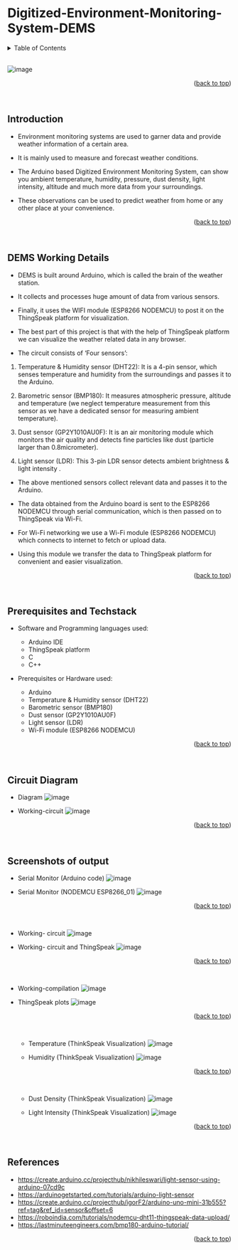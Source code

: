 <a name="readme-top"></a>

# Digitized-Environment-Monitoring-System-DEMS

<details>
  <summary color= blue >Table of Contents</summary>
<li>Introduction</li>
<li> DEMS Working Details </li>
<li> Prerequisites and Techstack</li>
<li> Circuit</li>
<li> Screenshots of output</li>
<li>References</li>
</details>
</br>

![image](https://github.com/ankitacoder3/Digitized-Environment-Monitoring-System-DEMS/assets/73939061/0913bfe5-2c7b-473e-a7da-ddb9aa8f0dac)



 <p align="right">(<a href="#readme-top">back to top</a>)</p>
  </br>
  
## Introduction
 
-	Environment monitoring systems are used to garner data and provide weather information of a certain area.
-	It is mainly used to measure and forecast weather conditions.

-	The Arduino based Digitized Environment Monitoring System, can show you ambient temperature, humidity, pressure, dust density, light intensity, altitude and much more data from your surroundings.
- These observations can be used to predict weather from home or any other place at your convenience.

  <p align="right">(<a href="#readme-top">back to top</a>)</p>
  </br>

## DEMS Working Details

-	DEMS is built around Arduino, which is called the brain of the weather station.
-	It collects and processes huge amount of data from various sensors.
-	Finally, it uses the WIFI module (ESP8266 NODEMCU) to post it on the ThingSpeak platform for visualization.

-	The best part of this project is that with the help of ThingSpeak platform we can visualize the weather related data in any browser.

-	The circuit consists of ‘Four sensors’:

 1.	Temperature & Humidity sensor (DHT22):
 It is a 4-pin sensor, which senses temperature and humidity from the surroundings and passes it to the Arduino.

 2.	Barometric sensor (BMP180): 
  It measures atmospheric pressure, altitude and temperature (we neglect temperature measurement from this sensor as we have a dedicated sensor for measuring ambient temperature).

 3.	Dust sensor (GP2Y1010AU0F):
 It is an air monitoring module which monitors the air quality and detects fine particles like dust (particle larger than 0.8micrometer).

 4.	Light sensor (LDR): 
 This 3-pin LDR  sensor detects ambient brightness & light intensity .

-	The above mentioned sensors collect relevant data and passes it to the Arduino.

-	The data obtained from the Arduino board is sent to the ESP8266 NODEMCU through serial communication, which is then passed on to ThingSpeak via Wi-Fi. 

-	For Wi-Fi networking we use a Wi-Fi module (ESP8266 NODEMCU) which connects to internet to fetch or upload data.
-	Using this module we transfer the data to ThingSpeak platform for convenient and easier visualization.

  <p align="right">(<a href="#readme-top">back to top</a>)</p>
  </br>


## Prerequisites and Techstack

- Software and Programming languages used:
  - Arduino IDE
  - ThingSpeak platform
  - C
  - C++
    
- Prerequisites or Hardware used:
  - Arduino
  - Temperature & Humidity sensor (DHT22)
  - Barometric sensor (BMP180)
  - Dust sensor (GP2Y1010AU0F)
  - Light sensor (LDR)
  - Wi-Fi module (ESP8266 NODEMCU)

  <p align="right">(<a href="#readme-top">back to top</a>)</p>
  </br>

## Circuit Diagram

- Diagram
  ![image](https://github.com/ankitacoder3/Digitized-Environment-Monitoring-System-DEMS/assets/73939061/f8b9cc13-78a8-42cb-992b-3619c31b0272)


- Working-circuit
  ![image](https://github.com/ankitacoder3/Digitized-Environment-Monitoring-System-DEMS/assets/73939061/0913bfe5-2c7b-473e-a7da-ddb9aa8f0dac)


  <p align="right">(<a href="#readme-top">back to top</a>)</p>
  </br>

## Screenshots of output


- Serial Monitor (Arduino code)
  ![image](https://github.com/ankitacoder3/Digitized-Environment-Monitoring-System-DEMS/assets/73939061/77b4d5f4-8ba5-4561-9495-8c48ced0ada1)


- Serial Monitor (NODEMCU ESP8266_01)
  ![image](https://github.com/ankitacoder3/Digitized-Environment-Monitoring-System-DEMS/assets/73939061/ebb8def5-d0a1-42ab-87ef-b3f85aa9f5b8)


   <p align="right">(<a href="#readme-top">back to top</a>)</p>
  </br>
 
- Working- circuit
  ![image](https://github.com/ankitacoder3/Digitized-Environment-Monitoring-System-DEMS/assets/73939061/65f08380-b350-4576-bc25-4da1df15f4bb)

 


- Working- circuit and ThingSpeak
  ![image](https://github.com/ankitacoder3/Digitized-Environment-Monitoring-System-DEMS/assets/73939061/a9d97afe-a74b-4b61-90ca-8299b3f60f6f)

 

   <p align="right">(<a href="#readme-top">back to top</a>)</p>
  </br>

- Working-compilation
  ![image](https://github.com/ankitacoder3/Digitized-Environment-Monitoring-System-DEMS/assets/73939061/0c4dc23f-ace5-4f0d-b48b-ef8b9ff494d3)


 

- ThingSpeak plots
  ![image](https://github.com/ankitacoder3/Digitized-Environment-Monitoring-System-DEMS/assets/73939061/8307e495-2eab-4b7e-9bfc-9297c0373aa3)

 
   <p align="right">(<a href="#readme-top">back to top</a>)</p>
  </br>
  
    - Temperature (ThinkSpeak Visualization)
      ![image](https://github.com/ankitacoder3/Digitized-Environment-Monitoring-System-DEMS/assets/73939061/4b76196f-57bf-4f31-b213-b76ce3ccb89e)


 

    - Humidity (ThinkSpeak Visualization)
      ![image](https://github.com/ankitacoder3/Digitized-Environment-Monitoring-System-DEMS/assets/73939061/ad549bbe-e45a-4bac-8a86-80e77b1bacb3)

  
   <p align="right">(<a href="#readme-top">back to top</a>)</p>
  </br>
  
    - Dust Density (ThinkSpeak Visualization)
     ![image](https://github.com/ankitacoder3/Digitized-Environment-Monitoring-System-DEMS/assets/73939061/0a33b803-f536-46b4-aa30-85e8f23382a5)

 

     - Light Intensity (ThinkSpeak Visualization)
       ![image](https://github.com/ankitacoder3/Digitized-Environment-Monitoring-System-DEMS/assets/73939061/9b7fefdc-354e-4ea8-8d0b-ba2d47b0b996)

 
  <p align="right">(<a href="#readme-top">back to top</a>)</p>
  </br>

## References

-	https://create.arduino.cc/projecthub/nikhileswari/light-sensor-using-arduino-07cd9c
-	https://arduinogetstarted.com/tutorials/arduino-light-sensor
-	https://create.arduino.cc/projecthub/igorF2/arduino-uno-mini-31b555?ref=tag&ref_id=sensor&offset=6
-	https://roboindia.com/tutorials/nodemcu-dht11-thingspeak-data-upload/ 
-	https://lastminuteengineers.com/bmp180-arduino-tutorial/ 


  
   <p align="right">(<a href="#readme-top">back to top</a>)</p>
  </br>
  

